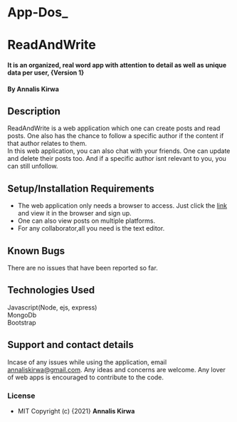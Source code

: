 # App-Dos_


# ReadAndWrite
#### It is an organized, real word app with attention to detail as well as unique data per user, {Version 1}
#### By **Annalis Kirwa**
## Description
ReadAndWrite is a web application which one can create posts and read posts. One also has the chance to follow a specific author if the content if that author relates to them.  
In this web application, you can also chat with your friends. One can update and delete their posts too. And if a specific author isnt relevant to you, you can still unfollow. 
## Setup/Installation Requirements
* The web application only needs a browser to access. Just click the <a href = "http://read-andwrite.herokuapp.com/">link </a>  and view it in the browser and sign up.   
* One can also view posts on multiple platforms.  
* For any collaborator,all you need is the text editor.
## Known Bugs
There are no issues that have been reported so far.
## Technologies Used
Javascript(Node, ejs, express)  
MongoDb  
Bootstrap  
## Support and contact details
Incase of any issues while using the application, email annaliskirwa@gmail.com. Any ideas and concerns are welcome.
Any lover of web apps is encouraged to contribute to the code.
### License
*  MIT
Copyright (c) {2021} **Annalis Kirwa**
